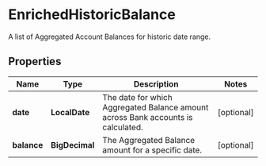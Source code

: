 

# EnrichedHistoricBalance

A list of Aggregated Account Balances for historic date range.

## Properties

Name | Type | Description | Notes
------------ | ------------- | ------------- | -------------
**date** | **LocalDate** | The date for which Aggregated Balance amount across Bank accounts is calculated. |  [optional]
**balance** | **BigDecimal** | The Aggregated Balance amount for a specific date. |  [optional]



